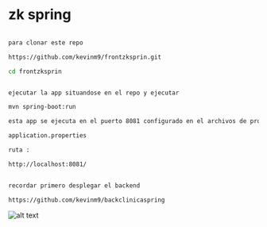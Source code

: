 # zk spring

```bash

para clonar este repo

https://github.com/kevinm9/frontzksprin.git

cd frontzksprin


ejecutar la app situandose en el repo y ejecutar 

mvn spring-boot:run

esta app se ejecuta en el puerto 8081 configurado en el archivos de propiedades 

application.properties

ruta :

http://localhost:8081/


recordar primero desplegar el backend

https://github.com/kevinm9/backclinicaspring

```
![alt text](https://raw.githubusercontent.com/kevinm9/frontzksprin/main/foto.png)
